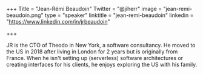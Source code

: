 +++
Title = "Jean-Rémi Beaudoin"
Twitter = "@jiherr"
image = "jean-remi-beaudoin.png"
type = "speaker"
linktitle = "jean-remi-beaudoin"
linkedin = "https://www.linkedin.com/in/jrbeaudoin"

+++

JR is the CTO of Theodo in New York, a software consultancy. He moved to the US in 2018 after living in London for 2 years but is originally from France.
When he isn't setting up (serverless) software architectures or creating interfaces for his clients, he enjoys exploring the US with his family.

